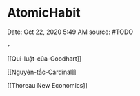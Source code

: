 # AtomicHabit

Date: Oct 22, 2020 5:49 AM
source: #TODO

‣ 

[[Qui-luật-của-Goodhart]] 

[[Nguyên-tắc-Cardinal]] 

[[Thoreau New Economics]]